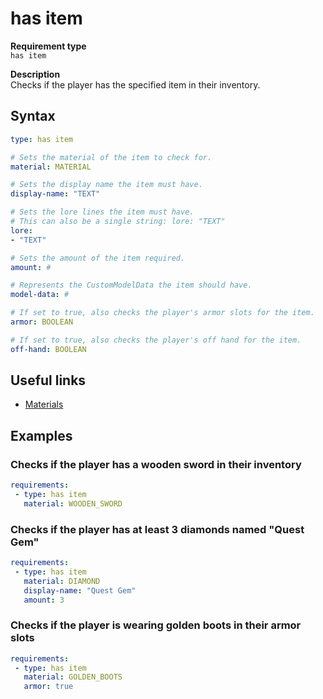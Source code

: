 # has item

**Requirement type**
<br>`has item`

**Description**
<br>Checks if the player has the specified item in their inventory.

## Syntax
```yaml
type: has item

# Sets the material of the item to check for.
material: MATERIAL

# Sets the display name the item must have.
display-name: "TEXT"

# Sets the lore lines the item must have.
# This can also be a single string: lore: "TEXT"
lore:
- "TEXT"

# Sets the amount of the item required.
amount: #

# Represents the CustomModelData the item should have.
model-data: #

# If set to true, also checks the player's armor slots for the item.
armor: BOOLEAN

# If set to true, also checks the player's off hand for the item.
off-hand: BOOLEAN
```

## Useful links
- [Materials](https://hub.spigotmc.org/javadocs/spigot/org/bukkit/Material.html)

## Examples

### Checks if the player has a wooden sword in their inventory
```yaml
requirements:
 - type: has item
   material: WOODEN_SWORD
```

### Checks if the player has at least 3 diamonds named "Quest Gem"
```yaml
requirements:
 - type: has item
   material: DIAMOND
   display-name: "Quest Gem"
   amount: 3
```

### Checks if the player is wearing golden boots in their armor slots
```yaml
requirements:
 - type: has item
   material: GOLDEN_BOOTS
   armor: true
```
